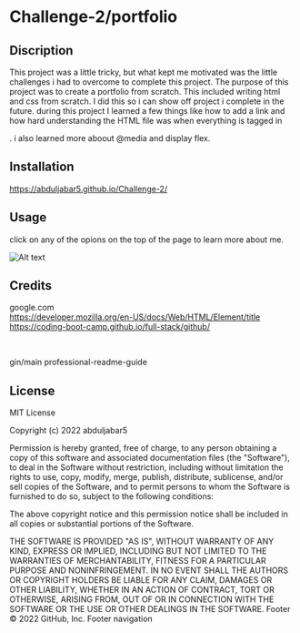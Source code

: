 # Challenge-2/portfolio

## Discription
This project was a little tricky, but what kept me motivated was the little challenges i had to overcome to complete this project. The purpose of this project was to create a portfolio from scratch. This included writing html and css from scratch. I did this so i can show off project i complete in the future. during this project I learned a few things like how to add a link and how hard understanding the HTML file was when everything is tagged in<div>. i also learned more aboout @media and display flex.

## Installation

https://abduljabar5.github.io/Challenge-2/

## Usage

click on any of the opions on the top of the page to learn more about me.

![Alt text](assets/img/challenge1.png)

## Credits
google.com <br>
https://developer.mozilla.org/en-US/docs/Web/HTML/Element/title
<br>
https://coding-boot-camp.github.io/full-stack/github/

<br>



gin/main
professional-readme-guide


## License

MIT License

Copyright (c) 2022 abduljabar5

Permission is hereby granted, free of charge, to any person obtaining a copy
of this software and associated documentation files (the "Software"), to deal
in the Software without restriction, including without limitation the rights
to use, copy, modify, merge, publish, distribute, sublicense, and/or sell
copies of the Software, and to permit persons to whom the Software is
furnished to do so, subject to the following conditions:

The above copyright notice and this permission notice shall be included in all
copies or substantial portions of the Software.

THE SOFTWARE IS PROVIDED "AS IS", WITHOUT WARRANTY OF ANY KIND, EXPRESS OR
IMPLIED, INCLUDING BUT NOT LIMITED TO THE WARRANTIES OF MERCHANTABILITY,
FITNESS FOR A PARTICULAR PURPOSE AND NONINFRINGEMENT. IN NO EVENT SHALL THE
AUTHORS OR COPYRIGHT HOLDERS BE LIABLE FOR ANY CLAIM, DAMAGES OR OTHER
LIABILITY, WHETHER IN AN ACTION OF CONTRACT, TORT OR OTHERWISE, ARISING FROM,
OUT OF OR IN CONNECTION WITH THE SOFTWARE OR THE USE OR OTHER DEALINGS IN THE
SOFTWARE.
Footer
© 2022 GitHub, Inc.
Footer navigation



